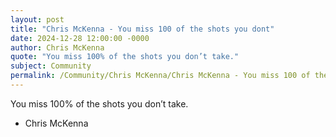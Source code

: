 ```yaml
---
layout: post
title: "Chris McKenna - You miss 100 of the shots you dont"
date: 2024-12-28 12:00:00 -0000
author: Chris McKenna
quote: "You miss 100% of the shots you don’t take."
subject: Community
permalink: /Community/Chris McKenna/Chris McKenna - You miss 100 of the shots you dont
---
```


You miss 100% of the shots you don’t take.

- Chris McKenna
